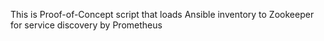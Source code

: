 This is Proof-of-Concept script that loads Ansible inventory to Zookeeper for service discovery by Prometheus
